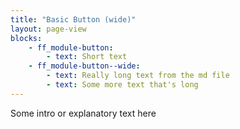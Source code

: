 ```yaml
---
title: "Basic Button (wide)"
layout: page-view
blocks: 
    - ff_module-button:
        - text: Short text 
    - ff_module-button--wide:
        - text: Really long text from the md file
        - text: Some more text that's long
---
```

Some intro or explanatory text here
